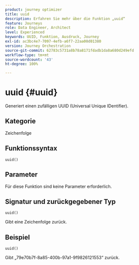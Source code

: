 ```yaml
---
product: journey optimizer
title: uuid
description: Erfahren Sie mehr über die Funktion „uuid“
feature: Journeys
role: Data Engineer, Architect
level: Experienced
keywords: UUID, Funktion, Ausdruck, Journey
exl-id: ac3bc4e7-7097-4efb-a6f7-22aa00d01380
version: Journey Orchestration
source-git-commit: 62783c5731a8b78a8171fdadb1da8a680d249efd
workflow-type: tm+mt
source-wordcount: '43'
ht-degree: 100%

---
```


# uuid {#uuid}

Generiert einen zufälligen UUID (Universal Unique IDentifier).

## Kategorie

Zeichenfolge

## Funktionssyntax

`uuid()`

## Parameter

Für diese Funktion sind keine Parameter erforderlich.

## Signatur und zurückgegebener Typ

`uuid()`

Gibt eine Zeichenfolge zurück.

## Beispiel

`uuid()`

Gibt „79e70b7f-8a85-400b-97a1-9f9826121553“ zurück.
